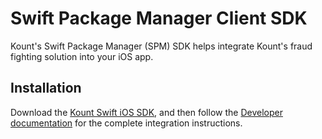 Swift Package Manager Client SDK
====================

Kount's Swift Package Manager (SPM) SDK helps integrate Kount's fraud fighting solution into
your iOS app.

## Installation

Download the [Kount Swift iOS SDK](https://github.com/Kount/kount-ios-swift-package), and then follow the [Developer documentation](https://developer.kount.com/hc/en-us/articles/6212983250580) for the complete integration instructions.
